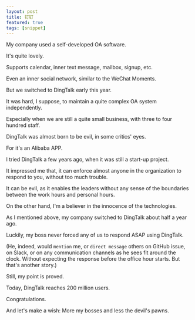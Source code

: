 ```yaml
---
layout: post
title: 钉钉
featured: true
tags: [snippet]
---
```


My company used a self-developed OA software. 

It's quite lovely. 

Supports calendar, inner text message, mailbox, signup, etc. 

Even an inner social network, similar to the WeChat Moments.

But we switched to DingTalk early this year.

It was hard, I suppose, to maintain a quite complex OA system independently. 

Especially when we are still a quite small business, with three to four hundred staff. 

DingTalk was almost born to be evil, in some critics' eyes. 

For it's an Alibaba APP.

I tried DingTalk a few years ago, when it was still a start-up project. 

It impressed me that, it can enforce almost anyone in the organization to respond to you, without too much trouble. 

It can be evil, as it enables the leaders without any sense of the boundaries between the work hours and personal hours. 

On the other hand, I'm a believer in the innocence of the technologies. 

As I mentioned above, my company switched to DingTalk about half a year ago. 

Luckily, my boss never forced any of us to respond ASAP using DingTalk. 

(He, indeed, would `mention` me, or `direct message` others on GitHub issue, on Slack, or on any communication channels as he sees fit around the clock. Without expecting the response before the office hour starts. But that's another story.)

Still, my point is proved. 

Today, DingTalk reaches 200 million users. 

Congratulations. 

And let's make a wish: More my bosses and less the devil's pawns. 

